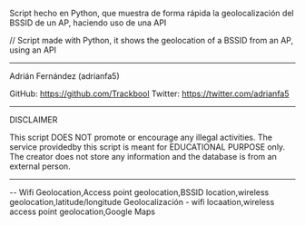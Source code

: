 Script hecho en Python, que muestra de forma rápida la geolocalización del BSSID de un AP, haciendo uso de una API

//
Script made with Python, it shows the geolocation of a BSSID from an AP, using an API


-----

 Adrián Fernández (adrianfa5)

 GitHub: https://github.com/Trackbool
 Twitter: https://twitter.com/adrianfa5

______________________
DISCLAIMER 

This script DOES NOT promote or encourage any illegal activities.
The service providedby this script is meant for EDUCATIONAL PURPOSE only.
The creator does not store any information and the database is from an external person.
_____________________________

--
Wifi Geolocation,Access point geolocation,BSSID location,wireless geolocation,latitude/longitude
Geolocalización - wifi locaation,wireless access point geolocation,Google Maps
